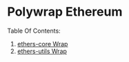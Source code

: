 # Polywrap Ethereum

Table Of Contents:
1. [ethers-core Wrap](./wraps/core/README.md)
1. [ethers-utils Wrap](./wraps/utils/README.md)
